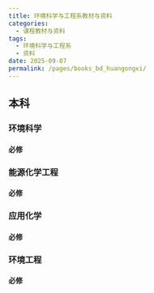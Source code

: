 ```yaml
---
title: 环境科学与工程系教材与资料
categories: 
  - 课程教材与资料
tags: 
  - 环境科学与工程系
  - 资料
date: 2025-09-07
permalink: /pages/books_bd_huangongxi/
---
```

## 本科
### 环境科学
#### 必修

### 能源化学工程
#### 必修

### 应用化学
#### 必修

### 环境工程
#### 必修